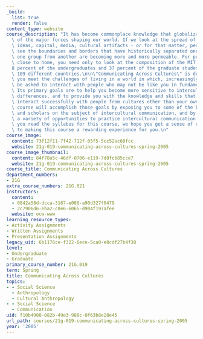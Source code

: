 ```yaml
---
_build:
  list: true
  render: false
content_type: website
course_description: "It has become commonplace knowledge that globalization is one\
  \ of the major forces shaping our world. If we look at the spread of information,\
  \ ideas, capital, media, cultural artifacts - or for that matter, people - we can\
  \ see the boundaries and borders that have historically separated one country or\
  \ one group from another are becoming more and more permeable. For proof of this\
  \ close to home, you need only to look at the composition of the MIT student body:\_\
  8 percent of the undergraduates and 37 percent of the graduate students are from\
  \ 109 different countries.\n\n\"Communicating Across Cultures\" is designed to help\
  \ you meet the challenges of living in a world in which, increasingly, you will\
  \ be asked to interact with people who may not be like you in fundamental ways.\
  \ Its primary goals are to help you become more sensitive to intercultural communication\
  \ differences, and to provide you with the knowledge and skills that will help you\
  \ interact successfully with people from cultures other than your own. We hope the\
  \ course will accomplish those goals by exposing you to some of the best writers\
  \ and scholars on the subject of intercultural communication, and by giving you\
  \ a variety of opportunities to practice intercultural communication yourself. As\
  \ you read the syllabus for this course, we hope you get a sense of our commitment\
  \ to making this course a rewarding experience for you.\n"
course_image:
  content: 73f12f11-7f42-712f-05f5-5cc52ac60fcc
  website: 21g-019-communicating-across-cultures-spring-2005
course_image_thumbnail:
  content: 84f78a5c-46df-0706-e119-7d8fcb85cce7
  website: 21g-019-communicating-across-cultures-spring-2005
course_title: Communicating Across Cultures
department_numbers:
- 21G
extra_course_numbers: 21G.021
instructors:
  content:
  - 0842a58d-dcca-3167-e080-a90d327f0479
  - 2c7906d6-eba2-c0e6-6065-d904f197afee
  website: ocw-www
learning_resource_types:
- Activity Assignments
- Written Assignments
- Presentation Assignments
legacy_uid: 6b1176ce-f322-6ece-5ca0-e8cdf27b4f38
level:
- Undergraduate
- Graduate
primary_course_number: 21G.019
term: Spring
title: Communicating Across Cultures
topics:
- - Social Science
  - Anthropology
  - Cultural Anthropology
- - Social Science
  - Communication
uid: f10b4908-082b-49e3-980c-0f63b8e28e45
url_path: courses/21g-019-communicating-across-cultures-spring-2005
year: '2005'
---
```


